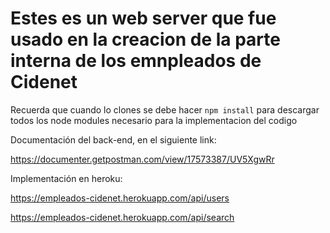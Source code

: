 # Estes es un web server que fue usado en la creacion de la parte interna de los emnpleados de Cidenet

Recuerda que cuando lo clones se debe hacer ``` npm install ``` para descargar todos los node modules necesario para la implementacion del codigo

Documentación del back-end, en el siguiente link:

https://documenter.getpostman.com/view/17573387/UV5XgwRr

Implementación en heroku:

https://empleados-cidenet.herokuapp.com/api/users

https://empleados-cidenet.herokuapp.com/api/search

